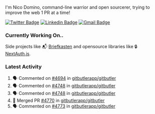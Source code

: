 
I'm Nico Domino, command-line warrior and open sourcerer, trying to improve the web 1 PR at a time!

[![Twitter Badge](https://img.shields.io/badge/-@ndom91-1ca0f1?style=flat-square&labelColor=1ca0f1&logo=twitter&logoColor=white&link=https://twitter.com/ndom91)](https://twitter.com/ndom91) [![Linkedin Badge](https://img.shields.io/badge/-ndom91-blue?style=flat-square&logo=Linkedin&logoColor=white&link=https://www.linkedin.com/in/ndom91/)](https://www.linkedin.com/in/ndom91/) [![Gmail Badge](https://img.shields.io/badge/-yo@ndo.dev-c14438?style=flat-square&logo=mail.ru&logoColor=white&link=mailto:yo@ndo.dev)](mailto:yo@ndo.dev)

### Currently Working On..

Side projects like 📬 [Briefkasten](https://briefkastenhq.com) and opensource libraries like 🔒 [NextAuth.js](https://github.com/nextauthjs/next-auth).

<!--START_SECTION_PROFILE_VIEWS:readme-info-->
<!--END_SECTION_PROFILE_VIEWS:readme-info-->

<!--START_SECTION_DAILY_COMMIT:readme-info-->
<!--END_SECTION_DAILY_COMMIT:readme-info-->

<!--START_SECTION_WEEKLY_COMMIT:readme-info-->
<!--END_SECTION_WEEKLY_COMMIT:readme-info-->

### Latest Activity

<!--START_SECTION:activity-->
1. 🗣 Commented on [#4694](https://github.com/gitbutlerapp/gitbutler/issues/4694#issuecomment-2314648340) in [gitbutlerapp/gitbutler](https://github.com/gitbutlerapp/gitbutler)
2. 🗣 Commented on [#4748](https://github.com/gitbutlerapp/gitbutler/pull/4748#issuecomment-2314573830) in [gitbutlerapp/gitbutler](https://github.com/gitbutlerapp/gitbutler)
3. 🗣 Commented on [#4748](https://github.com/gitbutlerapp/gitbutler/pull/4748#issuecomment-2314562102) in [gitbutlerapp/gitbutler](https://github.com/gitbutlerapp/gitbutler)
4. 🎉 Merged PR [#4770](https://github.com/gitbutlerapp/gitbutler/pull/4770) in [gitbutlerapp/gitbutler](https://github.com/gitbutlerapp/gitbutler)
5. 🗣 Commented on [#4773](https://github.com/gitbutlerapp/gitbutler/pull/4773#issuecomment-2313266886) in [gitbutlerapp/gitbutler](https://github.com/gitbutlerapp/gitbutler)
<!--END_SECTION:activity-->
